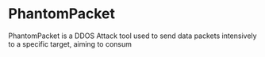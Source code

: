 # PhantomPacket
PhantomPacket is a DDOS Attack tool used to send data packets intensively to a specific target, aiming to consum
